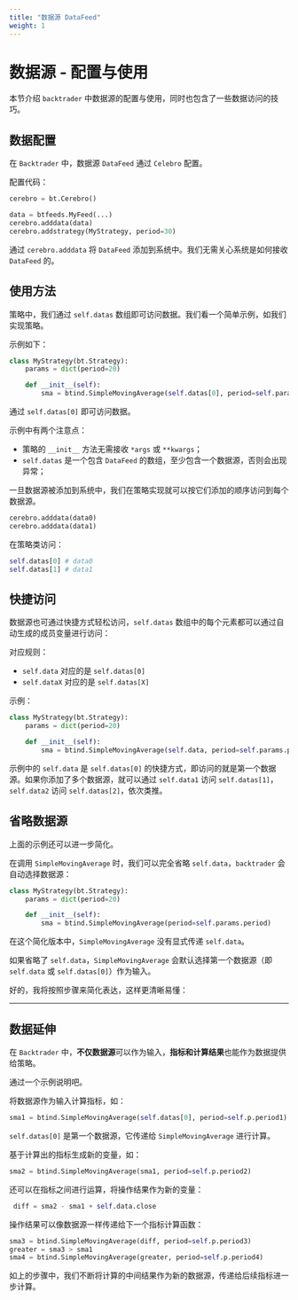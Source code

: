 ```yaml
---
title: "数据源 DataFeed"
weight: 1
---
```


# **数据源 - 配置与使用**

本节介绍 `backtrader` 中数据源的配置与使用，同时也包含了一些数据访问的技巧。

## 数据配置

在 `Backtrader` 中，数据源 `DataFeed` 通过 `Celebro` 配置。

配置代码：

```python
cerebro = bt.Cerebro()

data = btfeeds.MyFeed(...)
cerebro.adddata(data)
cerebro.addstrategy(MyStrategy, period=30)
```

通过 `cerebro.adddata` 将 `DataFeed` 添加到系统中。我们无需关心系统是如何接收 `DataFeed` 的。

## 使用方法

策略中，我们通过 `self.datas` 数组即可访问数据。我们看一个简单示例，如我们实现策略。

示例如下：

```python
class MyStrategy(bt.Strategy):
    params = dict(period=20)

    def __init__(self):
        sma = btind.SimpleMovingAverage(self.datas[0], period=self.params.period)
```

通过 `self.datas[0]` 即可访问数据。

示例中有两个注意点：

- 策略的 `__init__` 方法无需接收 `*args` 或 `**kwargs`；
- `self.datas` 是一个包含 `DataFeed` 的数组，至少包含一个数据源，否则会出现异常；

一旦数据源被添加到系统中，我们在策略实现就可以按它们添加的顺序访问到每个数据源。

```python
cerebro.adddata(data0)
cerebro.adddata(data1)
```

在策略类访问：

```python
self.datas[0] # data0
self.datas[1] # data1
```

## **快捷访问**

数据源也可通过快捷方式轻松访问，`self.datas` 数组中的每个元素都可以通过自动生成的成员变量进行访问：

对应规则：

- `self.data` 对应的是 `self.datas[0]`
- `self.dataX` 对应的是 `self.datas[X]`

示例：

```python
class MyStrategy(bt.Strategy):
    params = dict(period=20)

    def __init__(self):
        sma = btind.SimpleMovingAverage(self.data, period=self.params.period)
```

示例中的 `self.data` 是 `self.datas[0]` 的快捷方式，即访问的就是第一个数据源。如果你添加了多个数据源，就可以通过 `self.data1` 访问 `self.datas[1]`，`self.data2` 访问 `self.datas[2]`，依次类推。

## **省略数据源**

上面的示例还可以进一步简化。

在调用 `SimpleMovingAverage` 时，我们可以完全省略 `self.data`，`backtrader` 会自动选择数据源：

```python
class MyStrategy(bt.Strategy):
    params = dict(period=20)

    def __init__(self):
        sma = btind.SimpleMovingAverage(period=self.params.period)
```

在这个简化版本中，`SimpleMovingAverage` 没有显式传递 `self.data`。

如果省略了 `self.data`，`SimpleMovingAverage` 会默认选择第一个数据源（即 `self.data` 或 `self.datas[0]`）作为输入。

好的，我将按照步骤来简化表达，这样更清晰易懂：

---

## **数据延伸**

在 `Backtrader` 中，**不仅数据源**可以作为输入，**指标和计算结果**也能作为数据提供给策略。

通过一个示例说明吧。

将数据源作为输入计算指标，如：

```python
sma1 = btind.SimpleMovingAverage(self.datas[0], period=self.p.period1)
```

`self.datas[0]` 是第一个数据源，它传递给 `SimpleMovingAverage` 进行计算。

基于计算出的指标生成新的变量，如：

```python
sma2 = btind.SimpleMovingAverage(sma1, period=self.p.period2)
```

还可以在指标之间进行运算，将操作结果作为新的变量：

```python
 diff = sma2 - sma1 + self.data.close
 ```

操作结果可以像数据源一样传递给下一个指标计算函数：

 ```python
 sma3 = btind.SimpleMovingAverage(diff, period=self.p.period3)
 greater = sma3 > sma1
 sma4 = btind.SimpleMovingAverage(greater, period=self.p.period4)
 ```

如上的步骤中，我们不断将计算的中间结果作为新的数据源，传递给后续指标进一步计算。


